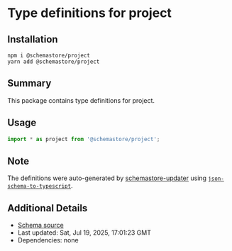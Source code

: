 # Type definitions for project

## Installation

```
npm i @schemastore/project
yarn add @schemastore/project
```

## Summary

This package contains type definitions for project.

## Usage

```ts
import * as project from '@schemastore/project';
```

## Note

The definitions were auto-generated by [schemastore-updater](https://github.com/ffflorian/schemastore-updater) using [`json-schema-to-typescript`](https://www.npmjs.com/package/json-schema-to-typescript).

## Additional Details

* [Schema source](https://github.com/SchemaStore/schemastore/tree/master/src/schemas/json/project)
* Last updated: Sat, Jul 19, 2025, 17:01:23 GMT
* Dependencies: none
